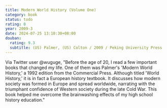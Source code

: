 ```yaml
---
title: Modern World History (Volume One)
category: book
status: todo
rating: 0
year: 2009-3
date: 2024-07-25 13:10:30+08:00
douban:
  rating: 9.3
  subtitle: (US) Palmer, (US) Colton / 2009 / Peking University Press
---
```


Via Twitter user @wuguge, "Before the age of 20, I read a few important books that changed my life. One of them was Palmer's 'Modern World History,' a 1992 edition from the Commercial Press. Although titled 'World History,' it is in fact a European history textbook. It discusses how modern society was formed in Europe and spread worldwide, narrating with the triumphant confidence of Western society during the late Cold War. This book helped me overcome the brainwashing effects of my high school history education."
